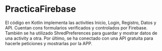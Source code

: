 # PracticaFirebase
El código en Kotlin implementa las activities Inicio, Login, Registro, Datos y API. Cuentan cons formularios verificados y controlados por Firebase. También se ha utilizado ShredPreferences para guardar y mostrar datos de una activity a otra. Por último, se ha conectado con una API gratuita para hacerle peticiones y mostrarlas por la APP.
